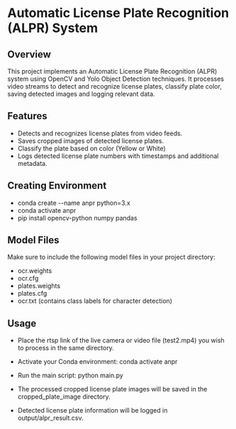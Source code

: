 # Automatic License Plate Recognition (ALPR) System

## Overview

This project implements an Automatic License Plate Recognition (ALPR) system using OpenCV and Yolo Object Detection techniques. It processes video streams to detect and recognize license plates, classify plate color, saving detected images and logging relevant data.

## Features

- Detects and recognizes license plates from video feeds.
- Saves cropped images of detected license plates.
- Classify the plate based on color (Yellow or White)
- Logs detected license plate numbers with timestamps and additional metadata.

## Creating Environment

- conda create --name anpr python=3.x
- conda activate anpr
- pip install opencv-python numpy pandas

## Model Files

Make sure to include the following model files in your project directory:

- ocr.weights
- ocr.cfg
- plates.weights
- plates.cfg
- ocr.txt (contains class labels for character detection)

## Usage

- Place the rtsp link of the live camera or video file (test2.mp4) you wish to process in the same directory.
- Activate your Conda environment:
  conda activate anpr

- Run the main script:
  python main.py

- The processed cropped license plate images will be saved in the cropped_plate_image directory.
- Detected license plate information will be logged in output/alpr_result.csv.
